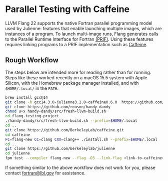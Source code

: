 Parallel Testing with Caffeine
==============================

LLVM Flang 22 supports the native Fortran parallel programming model used by
Julienne: features that enable launching multiple images, which are instances
of a program.  To launch multi-image runs, Flang generates calls to the
Parallel Runtime Interface for Fortran [(PRIF)](https://go.lbl.gov/prif).
Using these features requires linking programs to a PRIF implementation such
as [Caffeine](https://go.lbl.gov/caffeine).

Rough Workflow
--------------
The steps below are intended more for reading rather than for running. Steps
like these worked recently on a macOS 15.5 system with Apple Silicon, with the
Homebrew package manager installed, and with `$HOME/.local/` in the `PATH`.
```bash
brew install gcc@14
git clone -b gcc14.3.0-julienne3.2.0-caffeine0.6.0  https://github.com/BerkeleyLab/flang-testing-project.git
git clone https://github.com/rouson/handy-dandy
chmod u+x handy-dandy/src/fresh-llvm-build.sh
cd flang-testing-project
./handy-dandy/src/fresh-llvm-build.sh --prefix=$HOME/.local
cd ..
git clone https://github.com/BerkeleyLab/caffeine.git
cd caffeine
FC=flang-new CC=clang CXX=clang++ ./install.sh --prefix=$HOME/.local
cd ..
git clone https://github.com/berkeleylab/julienne
cd julienne
fpm test --compiler flang-new --flag -O3 --link-flag <link-to-caffeine>
```
If something similar to the above workflow does not work for you, please
contact fortran@lbl.gov for assistance.
